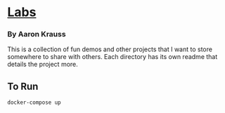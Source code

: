 # [Labs](http://labs.thesocietea.org)
### By Aaron Krauss

This is a collection of fun demos and other projects that I want to store
somewhere to share with others. Each directory has its own readme that details
the project more.

## To Run
```
docker-compose up
```
